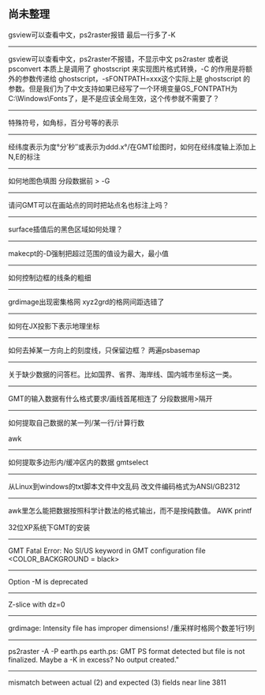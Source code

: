 ## 尚未整理

gsview可以查看中文，ps2raster报错
最后一行多了-K

---

gsview可以查看中文，ps2raster不报错，不显示中文
ps2raster 或者说 psconvert 本质上是调用了 ghostscript 来实现图片格式转换，-C 的作用是将额外的参数传递给 ghostscript，-sFONTPATH=xxx这个实际上是 ghostscript 的参数。但是我们为了中文支持如果已经写了一个环境变量GS_FONTPATH为C:\Windows\Fonts了，是不是应该全局生效，这个传参就不需要了？

---

特殊符号，如角标，百分号等的表示

---

经纬度表示为度°分′秒″或表示为ddd.x°/在GMT绘图时，如何在经纬度轴上添加上N,E的标注

---

如何地图色填图
分段数据前 > -G<color>

---

请问GMT可以在画站点的同时把站点名也标注上吗？

---

surface插值后的黑色区域如何处理？

---

makecpt的-D强制把超过范围的值设为最大，最小值

---

如何控制边框的线条的粗细

---
grdimage出现密集格网
xyz2grd的格网间距选错了

---

如何在JX投影下表示地理坐标

---

如何去掉某一方向上的刻度线，只保留边框？
两遍psbasemap

---

关于缺少数据的问答栏。比如国界、省界、海岸线、国内城市坐标这一类。

---

GMT的输入数据有什么格式要求/画线首尾相连了
分段数据用>隔开

---

如何提取自己数据的某一列/某一行/计算行数

awk

---

如何提取多边形内/缓冲区内的数据
gmtselect

---

从Linux到windows的txt脚本文件中文乱码
改文件编码格式为ANSI/GB2312

---

awk里怎么能把数据按照科学计数法的格式输出，而不是按纯数值。
AWK printf


32位XP系统下GMT的安装

---
GMT Fatal Error: No SI/US keyword in GMT configuration file <COLOR_BACKGROUND = black>

---

Option -M is deprecated

---

Z-slice with dz=0

---

grdimage: Intensity file has improper dimensions! /重采样时格网个数差1行1列

---

ps2raster -A -P earth.ps
earth.ps: GMT PS format detected but file is not finalized. Maybe a -K in excess? No output created."

---

mismatch between actual (2) and expected (3) fields near line 3811
